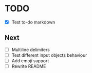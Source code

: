 # TODO
- [x] Test to-do markdown

## Next
- [ ] Multiline delimiters
- [ ] Test different input objects behaviour
- [ ] Add emoji support
- [ ] Rewrite README
